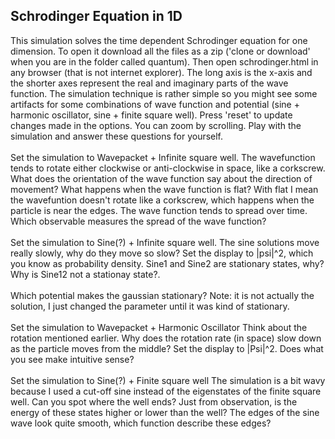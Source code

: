<h2>Schrodinger Equation in 1D</h2>
This simulation solves the time dependent Schrodinger equation for one dimension. To open it download all the files as a zip ('clone or download' when you are in the folder called quantum). Then open schrodinger.html in any browser (that is not internet explorer). The long axis is the x-axis and the shorter axes represent the real and imaginary parts of the wave function. The simulation technique is rather simple so you might see some artifacts for some combinations of wave function and potential  (sine + harmonic oscillator, sine + finite square well). Press 'reset' to update changes made in the options. You can zoom by scrolling. Play with the simulation and answer these questions for yourself.
<br><br>
Set the simulation to Wavepacket + Infinite square well.
The wavefunction tends to rotate either clockwise or anti-clockwise in space, like a corkscrew. What does the orientation of the wave function say about the direction of movement? What happens when the wave function is flat? With flat I mean the wavefuntion doesn't rotate like a corkscrew, which happens when the particle is near the edges. The wave function tends to spread over time. Which observable measures the spread of the wave function?
<br><br>
Set the simulation to Sine(?) + Infinite square well.
The sine solutions move really slowly, why do they move so slow? Set the display to |psi|^2, which you know as probability density. Sine1 and Sine2 are stationary states, why? Why is Sine12 not a stationay state?.
<br><br>
Which potential makes the gaussian stationary? Note: it is not actually the solution, I just changed the parameter until it was kind of stationary.
<br><br>
Set the simulation to Wavepacket + Harmonic Oscillator
Think about the rotation mentioned earlier. Why does the rotation rate (in space) slow down as the particle moves from the middle? Set the display to |Psi|^2. Does what you see make intuitive sense?
<br><br>
Set the simulation to Sine(?) + Finite square well
The simulation is a bit wavy because I used a cut-off sine instead of the eigenstates of the finite square well. Can you spot where the well ends? Just from observation, is the energy of these states higher or lower than the well? The edges of the sine wave look quite smooth, which function describe these edges?
